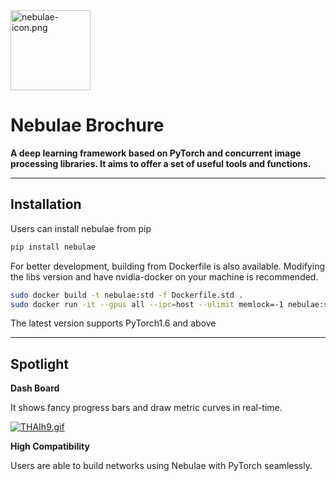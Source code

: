 <img src="https://s4.ax1x.com/2022/01/03/THE0u6.png" alt="nebulae-icon.png" width = "128" height = "128" />

# Nebulae Brochure

**A deep learning framework based on PyTorch and concurrent image processing libraries. It aims to offer a set of useful tools and functions.**

------

## Installation

Users can install nebulae from pip

```sh
pip install nebulae
```

For better development, building from Dockerfile is also available. Modifying the libs version and have nvidia-docker on your machine is recommended.

```sh
sudo docker build -t nebulae:std -f Dockerfile.std .
sudo docker run -it --gpus all --ipc=host --ulimit memlock=-1 nebulae:std
```

The latest version supports PyTorch1.6 and above


------

## Spotlight

**Dash Board**

It shows fancy progress bars and draw metric curves in real-time.

[![THAIh9.gif](https://s4.ax1x.com/2022/01/03/THAIh9.gif)](https://imgtu.com/i/THAIh9)



**High Compatibility**

Users are able to build networks using Nebulae with PyTorch seamlessly.
